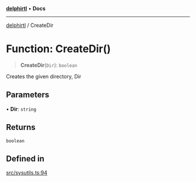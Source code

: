 [**delphirtl**](../README.md) • **Docs**

***

[delphirtl](../globals.md) / CreateDir

# Function: CreateDir()

> **CreateDir**(`Dir`): `boolean`

Creates the given directory, Dir

## Parameters

• **Dir**: `string`

## Returns

`boolean`

## Defined in

[src/sysutils.ts:94](https://github.com/chuacw/delphirtl/blob/1d6969b8a199060a984c4375d6be1f0ffa838be2/src/sysutils.ts#L94)
